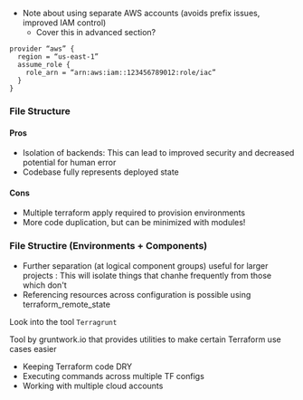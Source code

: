 - Note about using separate AWS accounts (avoids prefix issues, improved IAM control)
  - Cover this in advanced section?
  
```
provider “aws” {
  region = “us-east-1”
  assume_role {
    role_arn = “arn:aws:iam::123456789012:role/iac”
  }
}
```

### File Structure 

#### Pros
- Isolation of backends: This can lead to improved security and decreased potential for human error
- Codebase fully represents deployed state

#### Cons
- Multiple terraform apply required to provision environments
- More code duplication, but can be minimized with modules!

### File Structire (Environments + Components)
- Further separation (at logical component groups) useful for larger projects : This will isolate things that chanhe frequently from those which don't
- Referencing resources across configuration is possible using terraform_remote_state

Look into the tool `Terragrunt`

Tool by gruntwork.io that provides utilities to make certain Terraform use cases easier
- Keeping Terraform code DRY
- Executing commands across multiple TF configs
- Working with multiple cloud accounts

